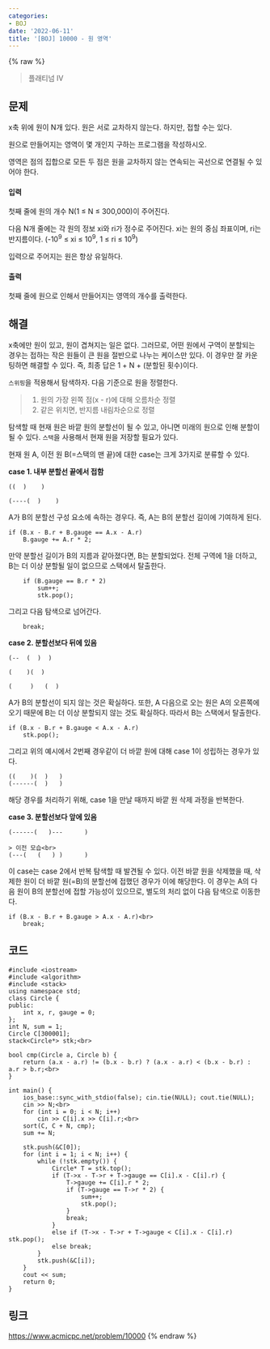 ```yaml
---
categories:
- BOJ
date: '2022-06-11'
title: '[BOJ] 10000 - 원 영역'
---
```


{% raw %}
> 플래티넘 IV<br>

## 문제
x축 위에 원이 N개 있다. 원은 서로 교차하지 않는다. 하지만, 접할 수는 있다.

원으로 만들어지는 영역이 몇 개인지 구하는 프로그램을 작성하시오.

영역은 점의 집합으로 모든 두 점은 원을 교차하지 않는 연속되는 곡선으로 연결될 수 있어야 한다.

#### 입력
첫째 줄에 원의 개수 N(1 ≤ N ≤ 300,000)이 주어진다.

다음 N개 줄에는 각 원의 정보 xi와 ri가 정수로 주어진다. xi는 원의 중심 좌표이며, ri는 반지름이다. (-10<sup>9</sup>  ≤ xi  ≤ 10<sup>9</sup>, 1 ≤ ri  ≤ 10<sup>9</sup>)<br>

입력으로 주어지는 원은 항상 유일하다.

#### 출력
첫째 줄에 원으로 인해서 만들어지는 영역의 개수를 출력한다.

## 해결
x축에만 원이 있고, 원이 겹쳐지는 일은 없다. 그러므로, 어떤 원에서 구역이 분할되는 경우는 접하는 작은 원들이 큰 원을 절반으로 나누는 케이스만 있다. 이 경우만 잘 카운팅하면 해결할 수 있다. 즉, 최종 답은 1 + N + (분할된 횟수)이다.

`스위핑`을 적용해서 탐색하자. 다음 기준으로 원을 정렬한다.
> 1. 원의 가장 왼쪽 점(x - r)에 대해 오름차순 정렬<br>
> 2. 같은 위치면, 반지름 내림차순으로 정렬<br>

탐색할 때 현재 원은 바깥 원의 분할선이 될 수 있고, 아니면 미래의 원으로 인해 분할이 될 수 있다. `스택`을 사용해서 현재 원을 저장할 필요가 있다.

현재 원 A, 이전 원 B(=스택의 맨 끝)에 대한 case는 크게 3가지로 분류할 수 있다.

**case 1. 내부 분할선 끝에서 접함**
```
((  )    )

(----(  )    )
```
A가 B의 분할선 구성 요소에 속하는 경우다. 즉, A는 B의 분할선 길이에 기여하게 된다.
```
if (B.x - B.r + B.gauge == A.x - A.r)
	B.gauge += A.r * 2;
```
만약 분할선 길이가 B의 지름과 같아졌다면, B는 분할되었다. 전체 구역에 1을 더하고, B는 더 이상 분할될 일이 없으므로 스택에서 탈출한다.
```
	if (B.gauge == B.r * 2)
		sum++;
		stk.pop();
```
그리고 다음 탐색으로 넘어간다.
```
	break;
```

**case 2. 분할선보다 뒤에 있음**
```
(--  (  )  )

(    )(  )

(     )   (  )
```
A가 B의 분할선이 되지 않는 것은 확실하다. 또한, A 다음으로 오는 원은 A의 오른쪽에 오기 때문에 B는 더 이상 분할되지 않는 것도 확실하다. 따라서 B는 스택에서 탈출한다.
```
if (B.x - B.r + B.gauge < A.x - A.r)
	stk.pop();
```

그리고 위의 예시에서 2번째 경우같이 더 바깥 원에 대해 case 1이 성립하는 경우가 있다.
```
((    )(  )   )
(------(  )   )
```
해당 경우를 처리하기 위해, case 1을 만날 때까지 바깥 원 삭제 과정을 반복한다.

**case 3. 분할선보다 앞에 있음**
```
(------(   )---      )

> 이전 모습<br>
(---(   (   ) )      )
```
이 case는 case 2에서 반복 탐색할 때 발견될 수 있다. 이전 바깥 원을 삭제했을 때, 삭제한 원이 더 바깥 원(=B)의 분할선에 접했던 경우가 이에 해당한다. 이 경우는 A의 다음 원이 B의 분할선에 접할 가능성이 있으므로, 별도의 처리 없이 다음 탐색으로 이동한다.
```
if (B.x - B.r + B.gauge > A.x - A.r)<br>
	break;
```

## 코드
```
#include <iostream>
#include <algorithm>
#include <stack>
using namespace std;
class Circle {
public:
	int x, r, gauge = 0;
};
int N, sum = 1;
Circle C[300001];
stack<Circle*> stk;<br>

bool cmp(Circle a, Circle b) {
	return (a.x - a.r) != (b.x - b.r) ? (a.x - a.r) < (b.x - b.r) : a.r > b.r;<br>
}

int main() {
	ios_base::sync_with_stdio(false); cin.tie(NULL); cout.tie(NULL);
	cin >> N;<br>
	for (int i = 0; i < N; i++)
		cin >> C[i].x >> C[i].r;<br>
	sort(C, C + N, cmp);
	sum += N;

	stk.push(&C[0]);
	for (int i = 1; i < N; i++) {
		while (!stk.empty()) {
			Circle* T = stk.top();
			if (T->x - T->r + T->gauge == C[i].x - C[i].r) {
				T->gauge += C[i].r * 2;
				if (T->gauge == T->r * 2) {
					sum++;
					stk.pop();
				}
				break;
			}
			else if (T->x - T->r + T->gauge < C[i].x - C[i].r) stk.pop();
			else break;
		}
		stk.push(&C[i]);
	}
	cout << sum;
	return 0;
}
```

## 링크
https://www.acmicpc.net/problem/10000
{% endraw %}